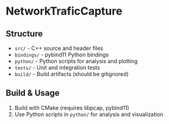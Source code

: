 # NetworkTraficCapture

## Structure

- `src/` - C++ source and header files
- `bindings/` - pybind11 Python bindings
- `python/` - Python scripts for analysis and plotting
- `tests/` - Unit and integration tests
- `build/` - Build artifacts (should be gitignored)

## Build & Usage

1. Build with CMake (requires libpcap, pybind11)
2. Use Python scripts in `python/` for analysis and visualization


